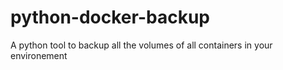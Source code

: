 # python-docker-backup
A python tool to backup all the volumes of all containers in your environement
